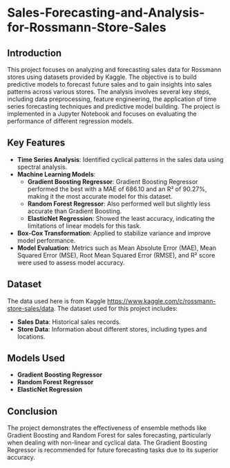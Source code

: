 # Sales-Forecasting-and-Analysis-for-Rossmann-Store-Sales
## Introduction
This project focuses on analyzing and forecasting sales data for Rossmann stores using datasets provided by Kaggle. The objective is to build predictive models to forecast future sales and to gain insights into sales patterns across various stores. The analysis involves several key steps, including data preprocessing, feature engineering, the application of time series forecasting techniques and predictive model building. The project is implemented in a Jupyter Notebook and focuses on evaluating the performance of different regression models.

## Key Features
- **Time Series Analysis**: Identified cyclical patterns in the sales data using spectral analysis.
- **Machine Learning Models**: 
  - **Gradient Boosting Regressor**: Gradient Boosting Regressor performed the best with a MAE of 686.10 and an R² of 90.27%, making it the most accurate model for this dataset.
  - **Random Forest Regressor**: Also performed well but slightly less accurate than Gradient Boosting.
  - **ElasticNet Regression**: Showed the least accuracy, indicating the limitations of linear models for this task.
- **Box-Cox Transformation**: Applied to stabilize variance and improve model performance.
- **Model Evaluation**: Metrics such as Mean Absolute Error (MAE), Mean Squared Error (MSE), Root Mean Squared Error (RMSE), and R² score were used to assess model accuracy.

## Dataset
The data used here is from Kaggle https://www.kaggle.com/c/rossmann-store-sales/data. The dataset used for this project includes:
- **Sales Data**: Historical sales records.
- **Store Data**: Information about different stores, including types and locations.

## Models Used
- **Gradient Boosting Regressor**
- **Random Forest Regressor**
- **ElasticNet Regression**


## Conclusion
The project demonstrates the effectiveness of ensemble methods like Gradient Boosting and Random Forest for sales forecasting, particularly when dealing with non-linear and cyclical data. The Gradient Boosting Regressor is recommended for future forecasting tasks due to its superior accuracy.
